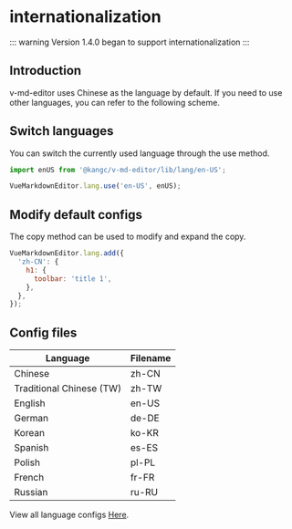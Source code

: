 # internationalization

::: warning
Version 1.4.0 began to support internationalization
:::

## Introduction

v-md-editor uses Chinese as the language by default. If you need to use other languages, you can refer to the following scheme.

## Switch languages

You can switch the currently used language through the use method.

```js
import enUS from '@kangc/v-md-editor/lib/lang/en-US';

VueMarkdownEditor.lang.use('en-US', enUS);
```

## Modify default configs

The copy method can be used to modify and expand the copy.

```js
VueMarkdownEditor.lang.add({
  'zh-CN': {
    h1: {
      toolbar: 'title 1',
    },
  },
});
```

## Config files

| Language                 | Filename |
| ------------------------ | -------- |
| Chinese                  | zh-CN    |
| Traditional Chinese (TW) | zh-TW    |
| English                  | en-US    |
| German                   | de-DE    |
| Korean                   | ko-KR    |
| Spanish                  | es-ES    |
| Polish                   | pl-PL    |
| French                   | fr-FR    |
| Russian                  | ru-RU    |

View all language configs [Here](https://github.com/code-farmer-i/vue-markdown-editor/tree/dev/src/lang).
